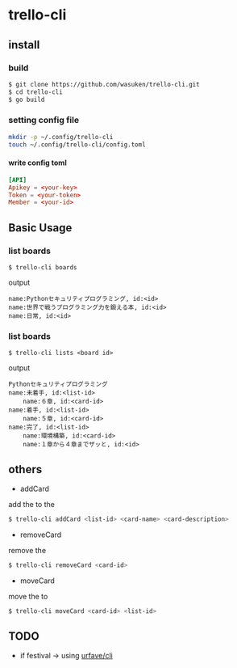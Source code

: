 # trello-cli

## install

### build

```bash
$ git clone https://github.com/wasuken/trello-cli.git
$ cd trello-cli
$ go build
```

### setting config file

```bash
mkdir -p ~/.config/trello-cli
touch ~/.config/trello-cli/config.toml
```

#### write config toml

```toml
[API]
Apikey = <your-key>
Token = <your-token>
Member = <your-id>
```

## Basic Usage


### list boards

```
$ trello-cli boards
```

output

```
name:Pythonセキュリティプログラミング, id:<id>
name:世界で戦うプログラミング力を鍛える本, id:<id>
name:日常, id:<id>
```

### list boards

```
$ trello-cli lists <board id>
```

output

```
Pythonセキュリティプログラミング
name:未着手, id:<list-id>
    name:６章, id:<card-id>
name:着手, id:<list-id>
    name:５章, id:<card-id>
name:完了, id:<list-id>
    name:環境構築, id:<card-id>
    name:１章から４章までザッと, id:<id>
```

## others

* addCard

add the <card-id> to the <list-id>

```bash
$ trello-cli addCard <list-id> <card-name> <card-description>
```

* removeCard

remove the <card-id>

```bash
$ trello-cli removeCard <card-id>
```

* moveCard

move the <card-id> to <list-id>

```bash
$ trello-cli moveCard <card-id> <list-id>
```


## TODO

* if festival -> using [urfave/cli](https://github.com/urfave/cli)

